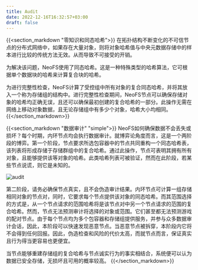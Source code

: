 ```yaml
---
title: Audit
date: 2022-12-16T16:32:57+03:00
draft: false
---
```


{{<section_markdown "零知识和同态哈希">}}
  在拓扑结构不断变化的不可信节点的分布式网络中，如果存在大量对象，则将对象哈希值与中央元数据存储中的样本进行比较的传统方法无效。从而导致不可接受的开销。

  为解决该问题，NeoFS使用了同态哈希。这是一种特殊类型的哈希算法，它可根据单个数据块的哈希来计算复合块的哈希。

  为进行完整性检查，NeoFS计算了受控组中所有对象的复合同态哈希，并将其放入一个称为存储组的结构中。进行完整性检查期间，NeoFS节点可以确保存储对象的哈希均正确无误，且还可以确保最初创建的复合哈希的一部分。此操作无需在网络上移动对象数据，且无论存储组中有多少个对象，哈希大小均相同。
{{</section_markdown>}}

{{<section_markdown "数据审计" "simple">}}
  NeoFS如何确保数据不会丢失或损坏？每个时期，内环节点均会执行数据审计。就博弈论角度而言，这是一个两阶段的博弈。第一个阶段，节点要求所选包容器中的节点共同重构一个同态哈希表，该列表将形成存储于存储群组中的复合哈希。通过此操作，节点可表明其拥有所有对象，且能够提供该等对象的哈希。此类哈希列表可被验证，然而在此阶段，若某些节点说谎，则它是未知的。

  ![audit](/images/pages/audit.png)

  第二阶段，请务必确保节点真实，且不会伪造审计结果。内环节点可计算一组存储相同对象的节点对，同时，它要求每个节点提供该对象的同态哈希。而其范围选择的方式是，从一个节点请求的范围哈希将是该节点对中另一个节点请求的范围的复合哈希。然而，节点无法预测审计将选择的对象或范围。它们甚至都无法预测游戏的配对节点。由于每个节点均为多个包容器和存储组提供服务，并参与众多数据审计会话，因此，本阶段可以快速发现恶意节点。当恶意节点被拆穿，本阶段内它将不会得到任何回报。因此，伪造检查和风险的代价太高，而就节点而言，保证真实且行为得当更容易也更便宜。

  当节点能够重建存储组的复合哈希与节点诚实行为的事实相结合，系统便可以认为数据已安全存储，无损坏且可用的概率较高。
{{</section_markdown>}}
